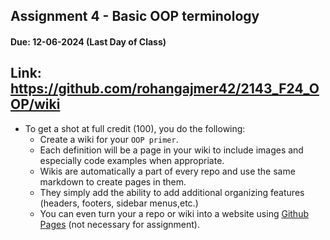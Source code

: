 ## Assignment 4 - Basic OOP terminology

#### Due: 12-06-2024 (Last Day of Class)

## Link: https://github.com/rohangajmer42/2143_F24_OOP/wiki


- To get a shot at full credit (100), you do the following:
  - Create a wiki for your `OOP primer`.
  - Each definition will be a page in your wiki to include images and especially code examples when appropriate.
  - Wikis are automatically a part of every repo and use the same markdown to create pages in them.
  - They simply add the ability to add additional organizing features (headers, footers, sidebar menus,etc.)
  - You can even turn your a repo or wiki into a website using [Github Pages](https://pages.github.com/) (not necessary for assignment).


